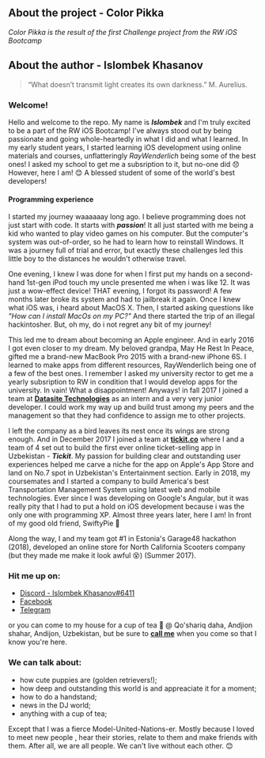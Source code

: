 ## About the project - Color Pikka 
*Color Pikka is the result of the first Challenge project from the RW iOS Bootcamp* 

## About the author - Islombek Khasanov

> “What doesn’t transmit light creates its own darkness.” 
>  M. Aurelius.

### Welcome!
Hello and welcome to the repo. My name is ***Islombek*** and I'm truly excited to be a part of the RW iOS Bootcamp! I've always stood out by being passionate and going whole-heartedly in what I did and what I learned. 
In my early student years, I started learning iOS development using online materials and courses, unflatteringly *RayWenderlich* being some of the best ones! I asked my school to get me a subsription to it, but no-one did :disappointed: However, here I am! :blush: A blessed student of some of the world's best developers!

#### Programming experience
I started my journey waaaaaay long ago. I believe programming does not just start with code. It starts with ***passion***! It all just started with me being a kid who wanted to play video games on his computer. But the computer's system was out-of-order, so he had to learn how to reinstall Windows. It was a journey full of trial and error, but exactly these challenges led this little boy to the distances he wouldn't otherwise travel. 

One evening, I knew I was done for when I first put my hands on a second-hand 1st-gen iPod touch my uncle presented me when i was like 12. It was just a wow-effect device! THAT evening, I forgot its password! A few months later broke its system and had to jailbreak it again. Once I knew what iOS was, i heard about MacOS X. Then, I started asking questions like *"How can I install MacOs on my PC?"* And there started the trip of an illegal hackintosher. But, oh my, do i not regret any bit of my journey!  

This led me to dream about becoming an Apple engineer. And in early 2016 I got even closer to my dream. My beloved grandpa, May He Rest In Peace, gifted me a brand-new MacBook Pro 2015 with a brand-new iPhone 6S. I learned to make apps from different resources, RayWenderlich being one of a few of the best ones. I remember I asked my university rector to get me a yearly subsription to RW in condition that I would develop apps for the university. In vain! What a disappointment!
Anyways! in fall 2017 I joined a team at **[Datasite Technologies](http://datasite.uz)** as an intern and a very very junior developer. I could work my way up and build trust among my peers and the management so that they had confidence to assign me to other projects.

I left the company as a bird leaves its nest once its wings are strong enough. And in December 2017 I joined a team at **[tickit.co](https://facebook.com/tickitco/)** where I and a team of 4 set out to build the first ever online ticket-selling app in Uzbekistan - ***Tickit***.
My passion for building clear and outstanding user experiences helped me carve a niche for the app on Apple's App Store and land on No.7 spot in Uzbekistan's Entertainment section.
Early in 2018, my coursemates and I started a company to build America's best Transportation Management System using latest web and mobile technologies. Ever since I was developing on Google's Angular, but it was really pity that I had to put a hold on iOS development because i was the only one with programming XP. Almost three years later, here I am! In front of my good old friend, SwiftyPie :hatching_chick: 


Along the way, I and my team got #1 in Estonia's Garage48 hackathon (2018), developed an online store for North California Scooters company (but they made me make it look awful :dizzy_face:) (Summer 2017).

### Hit me up on:
* [Discord - Islombek Khasanov#6411](https://discord.com/users/400755867412201482)
* [Facebook](https://facebook.com/islombek.hasanov)
* [Telegram](https://t.me/Islombek_Khasanov)

or you can come to my house for a cup of tea :tea: @ Qo'shariq daha, Andjion shahar, Andijon, Uzbekistan, but be sure to **[call me](tel://+998979970511)** when you come so that I know you're here.

### We can talk about:
* how cute puppies are (golden retrievers!);
* how deep and outstanding this world is and appreaciate it for a moment;
* how to do a handstand;
* news in the DJ world;
* anything with a cup of tea;

Except that I was a fierce Model-United-Nations-er. Mostly because I loved to meet new people , hear their stories, relate to them and make friends with them. After all, we are all people. We can't live without each other. :blush:
